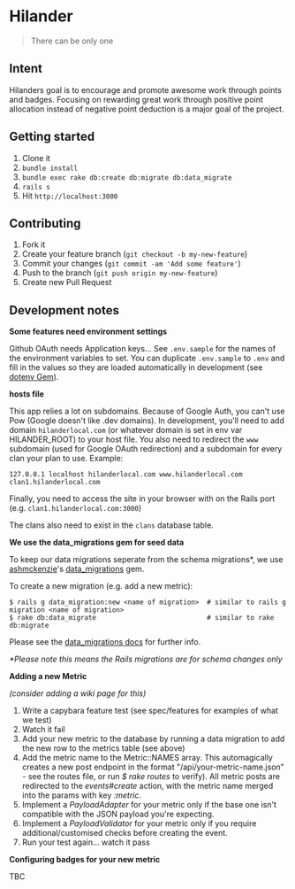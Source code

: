 # Hilander

> There can be only one

## Intent

Hilanders goal is to encourage and promote awesome work through points and badges.  Focusing on rewarding great work through positive point allocation instead of negative point deduction is a major goal of the project.

## Getting started

1. Clone it
2. `bundle install`
3. `bundle exec rake db:create db:migrate db:data_migrate`
4. `rails s`
5. Hit `http://localhost:3000`

## Contributing

1. Fork it
2. Create your feature branch (`git checkout -b my-new-feature`)
3. Commit your changes (`git commit -am 'Add some feature'`)
4. Push to the branch (`git push origin my-new-feature`)
5. Create new Pull Request

## Development notes

**Some features need environment settings**

Github OAuth needs Application keys... See `.env.sample` for the names of the environment variables to set. You can duplicate `.env.sample` to `.env` and fill in the values so they are loaded automatically in development (see [dotenv Gem](https://github.com/bkeepers/dotenv)).

**hosts file**

This app relies a lot on subdomains. Because of Google Auth, you can't use Pow (Google doesn't like .dev domains). In development, you'll need to add domain `hilanderlocal.com` (or whatever domain is set in env var HILANDER_ROOT) to your host file. You also need to redirect the `www` subdomain (used for Google OAuth redirection) and a subdomain for every clan your plan to use. Example:

`127.0.0.1 localhost hilanderlocal.com www.hilanderlocal.com clan1.hilanderlocal.com`

Finally, you need to access the site in your browser with on the Rails port (e.g. `clan1.hilanderlocal.com:3000`)

The clans also need to exist in the `clans` database table.

**We use the data_migrations gem for seed data**

To keep our data migrations seperate from the schema migrations*, we use [ashmckenzie](https://github.com/ashmckenzie)'s [data_migrations](https://github.com/ashmckenzie/data_migration) gem.

To create a new migration (e.g. add a new metric):

    $ rails g data_migration:new <name of migration>  # similar to rails g migration <name of migration>
    $ rake db:data_migrate                            # similar to rake db:migrate

Please see the [data_migrations docs](https://github.com/ashmckenzie/data_migration) for further info.

_*Please note this means the Rails migrations are for schema changes only_

**Adding a new Metric**

_(consider adding a wiki page for this)_

1. Write a capybara feature test (see spec/features for examples of what we test)
2. Watch it fail
3. Add your new metric to the database by running a data migration to add the new row to the metrics table (see above)
4. Add the metric name to the Metric::NAMES array. This automagically creates a new post endpoint in the format "/api/your-metric-name.json" - see the routes file, or run _$ rake routes_ to verify). All metric posts are redirected to the _events#create_ action, with the metric name merged into the params with key _:metric_.
5. Implement a *PayloadAdapter* for your metric only if the base one isn't compatible with the JSON payload you're expecting.
6. Implement a *PayloadValidator* for your metric only if you require additional/customised checks before creating the event.
7. Run your test again... watch it pass

**Configuring badges for your new metric**

TBC


